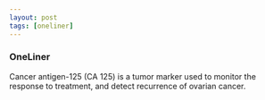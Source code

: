 ```yaml
---
layout: post
tags: [oneliner]
---
```



### OneLiner

Cancer antigen-125 (CA 125) is a tumor marker used to monitor the response to treatment, and detect recurrence of ovarian cancer.

